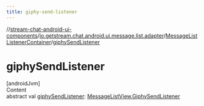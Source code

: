 ```yaml
---
title: giphy-send-listener
---
```

//[stream-chat-android-ui-components](../../../index.md)/[io.getstream.chat.android.ui.message.list.adapter](../index.md)/[MessageListListenerContainer](index.md)/[giphySendListener](giphySendListener.md)



# giphySendListener  
[androidJvm]  
Content  
abstract val [giphySendListener](giphySendListener.md): [MessageListView.GiphySendListener](../../io.getstream.chat.android.ui.message.list/MessageListView/GiphySendListener/index.md)  



